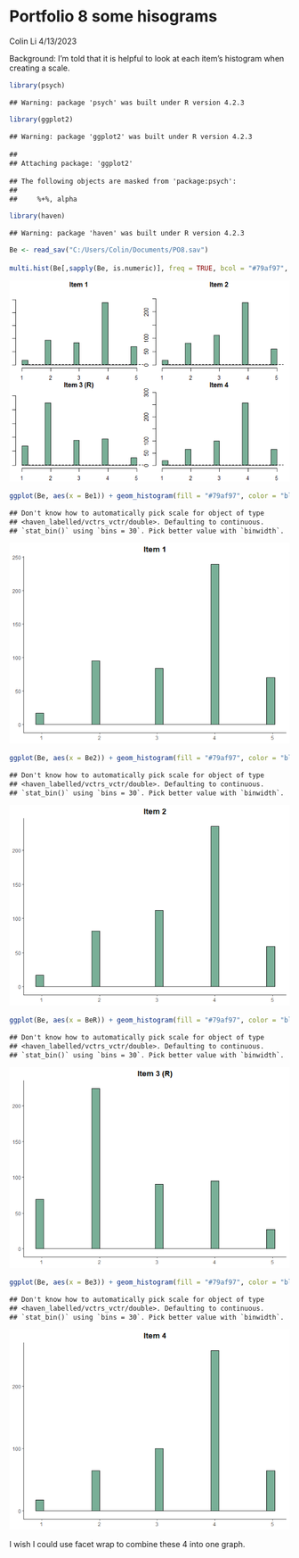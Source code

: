 Portfolio 8 some hisograms
================
Colin Li
4/13/2023

Background: I’m told that it is helpful to look at each item’s histogram
when creating a scale.

``` r
library(psych)
```

    ## Warning: package 'psych' was built under R version 4.2.3

``` r
library(ggplot2)
```

    ## Warning: package 'ggplot2' was built under R version 4.2.3

    ## 
    ## Attaching package: 'ggplot2'

    ## The following objects are masked from 'package:psych':
    ## 
    ##     %+%, alpha

``` r
library(haven)
```

    ## Warning: package 'haven' was built under R version 4.2.3

``` r
Be <- read_sav("C:/Users/Colin/Documents/PO8.sav")

multi.hist(Be[,sapply(Be, is.numeric)], freq = TRUE, bcol = "#79af97", breaks = 15, main = c("Item 1", "Item 2", "Item 3 (R)", "Item 4"))
```

![](p08_files/figure-gfm/unnamed-chunk-2-1.png)<!-- -->

``` r
ggplot(Be, aes(x = Be1)) + geom_histogram(fill = "#79af97", color = "black") + theme_classic() + labs(title = "Item 1", xlab = "") + theme(plot.title = element_text(face = "bold", hjust = 0.5), axis.title.x = element_blank(), axis.title.y = element_blank()) 
```

    ## Don't know how to automatically pick scale for object of type
    ## <haven_labelled/vctrs_vctr/double>. Defaulting to continuous.
    ## `stat_bin()` using `bins = 30`. Pick better value with `binwidth`.

![](p08_files/figure-gfm/unnamed-chunk-3-1.png)<!-- -->

``` r
ggplot(Be, aes(x = Be2)) + geom_histogram(fill = "#79af97", color = "black") + theme_classic() + labs(title = "Item 2", xlab = "") + theme(plot.title = element_text(face = "bold", hjust = 0.5), axis.title.x = element_blank(), axis.title.y = element_blank()) 
```

    ## Don't know how to automatically pick scale for object of type
    ## <haven_labelled/vctrs_vctr/double>. Defaulting to continuous.
    ## `stat_bin()` using `bins = 30`. Pick better value with `binwidth`.

![](p08_files/figure-gfm/unnamed-chunk-3-2.png)<!-- -->

``` r
ggplot(Be, aes(x = BeR)) + geom_histogram(fill = "#79af97", color = "black") + theme_classic() + labs(title = "Item 3 (R)", xlab = "") + theme(plot.title = element_text(face = "bold", hjust = 0.5), axis.title.x = element_blank(), axis.title.y = element_blank()) 
```

    ## Don't know how to automatically pick scale for object of type
    ## <haven_labelled/vctrs_vctr/double>. Defaulting to continuous.
    ## `stat_bin()` using `bins = 30`. Pick better value with `binwidth`.

![](p08_files/figure-gfm/unnamed-chunk-3-3.png)<!-- -->

``` r
ggplot(Be, aes(x = Be3)) + geom_histogram(fill = "#79af97", color = "black") + theme_classic() + labs(title = "Item 4", xlab = "") + theme(plot.title = element_text(face = "bold", hjust = 0.5), axis.title.x = element_blank(), axis.title.y = element_blank()) 
```

    ## Don't know how to automatically pick scale for object of type
    ## <haven_labelled/vctrs_vctr/double>. Defaulting to continuous.
    ## `stat_bin()` using `bins = 30`. Pick better value with `binwidth`.

![](p08_files/figure-gfm/unnamed-chunk-3-4.png)<!-- -->

I wish I could use facet wrap to combine these 4 into one graph.
